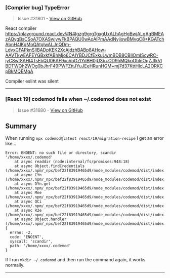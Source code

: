 ### [Complier bug] TypeError

> Issue #31801 - [View on GitHub](https://github.com/facebook/react/issues/31801)

React compiler 
https://playground.react.dev/#N4Igzg9grgTgxgUxALhAgHgBwjALgAgBMEAzAQygBsCSoA7OXASwjvwFkBPAQU0wAoAlPmAAdNvjiswBMvgC8+KGATchAbnH4lKgMoQAtglwALJnQDm-LdvxCFAPknSIlBADpKEK2XcAjdzhBABp8AHow-AAVTkwEAFEYGBxkfABhMjo6CAIYBDJCfExkuLwmBDB8CBIlOmIScwRC-jyC8wt8AHI4TsEbQU06AF9xcVoGZlYdBH0jU3b+OD9hMQkpOhlnOqZJtkVlBDTWQh2WOg0bJhrF49PWFZttJYuJEeHRunHGM+mj7d37KttHlcLA2ORKCpBkMQEMgA

Compiler eslint was silent

---

### [React 19] codemod fails when ~/.codemod does not exist

> Issue #31680 - [View on GitHub](https://github.com/facebook/react/issues/31680)

## Summary

<!--
  Please provide a CodeSandbox (https://codesandbox.io/s/new), a link to a
  repository on GitHub, or provide a minimal code example that reproduces the
  problem. You may provide a screenshot of the application if you think it is
  relevant to your bug report. Here are some tips for providing a minimal
  example: https://stackoverflow.com/help/mcve.
-->

When running `npx codemod@latest react/19/migration-recipe` I get an error like...

```
Error: ENOENT: no such file or directory, scandir '/home/xxxx/.codemod'
    at async readdir (node:internal/fs/promises:948:18)
    at async Object.findCredentials (/home/xxxx/.npm/_npx/bef22f83919465d9/node_modules/codemod/dist/index.cjs:32395:12105)
    at async CYn (/home/xxxx/.npm/_npx/bef22f83919465d9/node_modules/codemod/dist/index.cjs:32395:12501)
    at async DYn.get (/home/xxxx/.npm/_npx/bef22f83919465d9/node_modules/codemod/dist/index.cjs:32405:302)
    at async Mne (/home/xxxx/.npm/_npx/bef22f83919465d9/node_modules/codemod/dist/index.cjs:32405:1787)
    at async QCi (/home/xxxx/.npm/_npx/bef22f83919465d9/node_modules/codemod/dist/index.cjs:52988:1393)
    at async R2e (/home/xxxx/.npm/_npx/bef22f83919465d9/node_modules/codemod/dist/index.cjs:52990:377)
    at async Object.handler (/home/xxxx/.npm/_npx/bef22f83919465d9/node_modules/codemod/dist/index.cjs:52990:1075) {
  errno: -2,
  code: 'ENOENT',
  syscall: 'scandir',
  path: '/home/xxxx/.codemod'
}
```

If I run `mkdir ~/.codemod` and then run the command again, it works normally.

---

